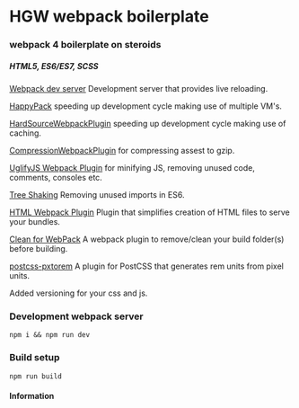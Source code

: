 # HGW webpack boilerplate

### webpack 4 boilerplate on steroids

##### HTML5, ES6/ES7, SCSS

[Webpack dev server](https://github.com/webpack/webpack-dev-server) Development server that provides live reloading.

[HappyPack](https://github.com/amireh/happypack) speeding up development cycle making use of multiple VM's.

[HardSourceWebpackPlugin](https://github.com/mzgoddard/hard-source-webpack-plugin) speeding up development cycle making use of caching. 

[CompressionWebpackPlugin](https://webpack.js.org/plugins/compression-webpack-plugin/) for compressing assest to gzip.

[UglifyJS Webpack Plugin](https://github.com/webpack-contrib/uglifyjs-webpack-plugin) for minifying JS, removing unused code, comments, consoles etc.

[Tree Shaking](https://webpack.js.org/guides/tree-shaking/) Removing unused imports in ES6.

[HTML Webpack Plugin](https://github.com/jantimon/html-webpack-plugin) Plugin that simplifies creation of HTML files to serve your bundles.

[Clean for WebPack](https://github.com/johnagan/clean-webpack-plugin) A webpack plugin to remove/clean your build folder(s) before building.

[postcss-pxtorem](https://github.com/cuth/postcss-pxtorem)
A plugin for PostCSS that generates rem units from pixel units.

Added versioning for your css and js. 

### Development webpack server
`npm i && npm run dev` 

### Build setup
`npm run build`

#### Information

<!-- If you need to add new markup, update array in `htmlfiles.js` and create new file in `src/markup/`

No need to add link rel or script tags in your markup, they will be injected via webpack. -->